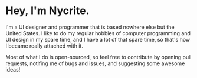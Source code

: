 # Hey, I'm Nycrite.
I'm a UI designer and programmer that is based nowhere else but the United States. I like to do my regular hobbies of computer programming and UI design in my spare time, and I have a lot of that spare time, so that's how I became really attached with it.

Most of what I do is open-sourced, so feel free to contribute by opening pull requests, notifing me of bugs and issues, and suggesting some awesome ideas!
